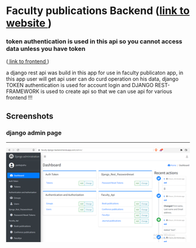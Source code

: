 
# Faculty publications Backend  ([link to website ](https://faculty-django-backend.herokuapp.com/faculty/))

### token authentication is used in this api so you cannot access data unless you have token
([ link to frontend ](https://facultyapp.netlify.app/))

 a django rest api was build in this app for use in faculty publicaton app, in this app user will get api user 
 can do curd operation on his data, django TOKEN authentication is used for account login and DJANGO REST-FRAMEWORK is used to create api so that we can use api for various frontend !!!


## Screenshots
### django admin page 
<hr/>

![App Screenshot](Screenshot%20(10).png)


